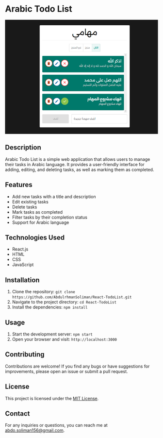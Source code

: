 # Arabic Todo List

![preview image project](/images/todoPreview.png)

## Description

Arabic Todo List is a simple web application that allows users to manage their tasks in Arabic language. It provides a user-friendly interface for adding, editing, and deleting tasks, as well as marking them as completed.

## Features

- Add new tasks with a title and description
- Edit existing tasks
- Delete tasks
- Mark tasks as completed
- Filter tasks by their completion status
- Support for Arabic language

## Technologies Used

- React.js
- HTML
- CSS
- JavaScript

## Installation

1. Clone the repository: `git clone https://github.com/AbdulrhmanSoliman/React-TodoList.git`
2. Navigate to the project directory: `cd React-TodoList`
3. Install the dependencies: `npm install`

## Usage

1. Start the development server: `npm start`
2. Open your browser and visit: `http://localhost:3000`

## Contributing

Contributions are welcome! If you find any bugs or have suggestions for improvements, please open an issue or submit a pull request.

## License

This project is licensed under the [MIT License](https://opensource.org/licenses/MIT).

## Contact

For any inquiries or questions, you can reach me at [abdo.soliman156@gmail.com](mailto:abdo.soliman156@gmail.com).
